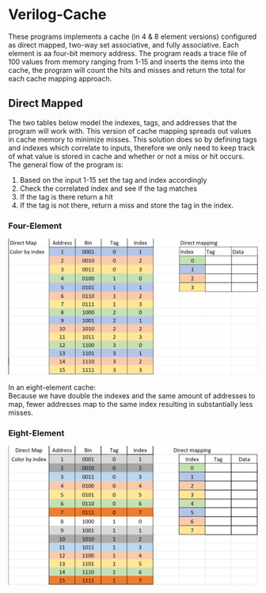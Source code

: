 # Verilog-Cache
These programs implements a cache (in 4 & 8 element versions) configured as direct mapped, two-way set associative, and fully associative. Each element is aa four-bit memory address.
The program reads a trace file of 100 values from memory ranging from 1-15 and inserts the items into the cache, the program will count the hits and misses and return the total for each cache mapping approach. 

## Direct Mapped
The two tables below model the indexes, tags, and addresses that the program will work with. This version of cache mapping spreads out values in cache memory to minimize misses. This solution does so by defining tags and indexes which correlate to inputs, therefore we only need to keep track of what value is stored in cache and whether or not a miss or hit occurs. The general flow of the program is:  

1. Based on the input 1-15 set the tag and index accordingly  
2. Check the correlated index and see if the tag matches  
3. If the tag is there return a hit  
4. If the tag is not there, return a miss and store the tag in the index.  

### Four-Element
![alt text](https://github.com/Myakubek/Verilog-Cache/blob/main/Images/4%20Cache%20-%20Direct%20Map.png?raw=true) 

In an eight-element cache:  
Because we have double the indexes and the same amount of addresses to map, fewer addresses map to the same index resulting in substantially less misses.  

### Eight-Element
![alt text](https://github.com/Myakubek/Verilog-Cache/blob/main/Images/8%20Cache%20-%20Direct%20Map.png?raw=true) 
